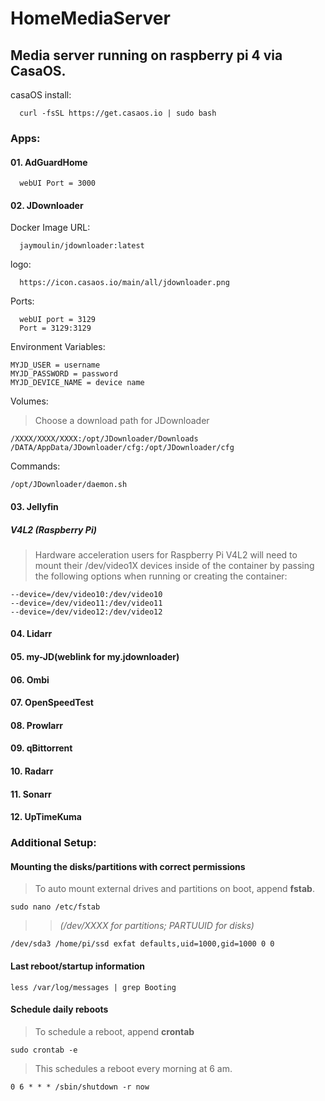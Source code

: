 # HomeMediaServer

## Media server running on raspberry pi 4 via CasaOS.

casaOS install:

      curl -fsSL https://get.casaos.io | sudo bash

### **Apps:** 

#### 01. AdGuardHome

      webUI Port = 3000

#### 02. JDownloader

Docker Image URL:  
      
      jaymoulin/jdownloader:latest  

logo:  

      https://icon.casaos.io/main/all/jdownloader.png  

Ports:

      webUI port = 3129
      Port = 3129:3129

Environment Variables:

    MYJD_USER = username  
    MYJD_PASSWORD = password  
    MYJD_DEVICE_NAME = device name  

Volumes:  

> Choose a download path for JDownloader  

    /XXXX/XXXX/XXXX:/opt/JDownloader/Downloads 
    /DATA/AppData/JDownloader/cfg:/opt/JDownloader/cfg  

Commands:  

    /opt/JDownloader/daemon.sh

#### 03. Jellyfin

##### V4L2 (Raspberry Pi)

> Hardware acceleration users for Raspberry Pi V4L2 will need to mount their /dev/video1X devices inside of the container by passing the following options when running or creating the container: 

    --device=/dev/video10:/dev/video10
    --device=/dev/video11:/dev/video11
    --device=/dev/video12:/dev/video12  

#### 04. Lidarr
#### 05. my-JD(weblink for my.jdownloader)
#### 06. Ombi
#### 07. OpenSpeedTest
#### 08. Prowlarr
#### 09. qBittorrent
#### 10. Radarr
#### 11. Sonarr
#### 12. UpTimeKuma

### **Additional Setup:**

#### Mounting the disks/partitions with correct permissions  

> To auto mount external drives and partitions on boot, append **fstab**.  
    
    sudo nano /etc/fstab  

>> *(/dev/XXXX for partitions; PARTUUID for disks)*  

    /dev/sda3 /home/pi/ssd exfat defaults,uid=1000,gid=1000 0 0 


#### Last reboot/startup information
    
    less /var/log/messages | grep Booting
    
#### Schedule daily reboots

> To schedule a reboot, append **crontab**
 
    sudo crontab -e

> This schedules a reboot every morning at 6 am.

    0 6 * * * /sbin/shutdown -r now
